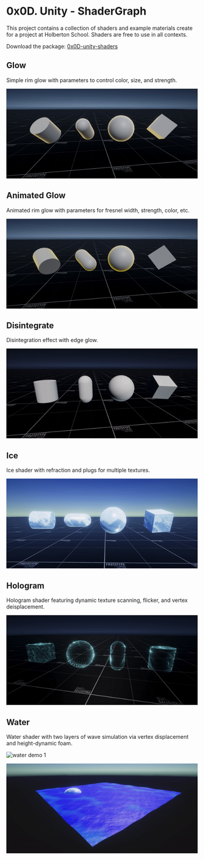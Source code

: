 # 0x0D. Unity - ShaderGraph

This project contains a collection of shaders and example materials create for a project at Holberton School. Shaders are free to use in all contexts.

Download the package: [0x0D-unity-shaders](https://drive.google.com/file/d/1msN_Yg3sQ-UTh0kYlFk0dTV8NtIMHAzI/view?usp=sharing)

## Glow

Simple rim glow with parameters to control color, size, and strength.

![glow demo](./DemoGifs/glow.gif)

## Animated Glow

Animated rim glow with parameters for fresnel width, strength, color, etc.

![animated glow demo](./DemoGifs/glow_animated.gif)

## Disintegrate

Disintegration effect with edge glow.

![disintegrate demo](./DemoGifs/disintegrate.gif)

## Ice

Ice shader with refraction and plugs for multiple textures.

![ice demo](./DemoGifs/ice.gif)

## Hologram

Hologram shader featuring dynamic texture scanning, flicker, and vertex deisplacement.

![hologram demo](./DemoGifs/hologram.gif)

## Water

Water shader with two layers of wave simulation via vertex displacement and height-dynamic foam.

![water demo 1](./DemoGifs/water1.gif)

![water demo 2](./DemoGifs/water2.gif)
